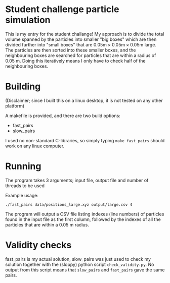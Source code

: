 # Student challenge particle simulation
This is my entry for the student challange!
My approach is to divide the total volume spanned by the particles into smaller "big boxes" which are then divided further into "small boxes" that are $0.05\text{m}\times0.05\text{m}\times0.05\text{m}$ large.
The particles are then sorted into these smaller boxes, and the neighbouring boxes are searched for particles that are within a radius of $0.05$ m. Doing this iteratively means I only have to check half of the neighbouring boxes.

# Building
(Disclaimer; since I built this on a linux desktop, it is not tested on any other platform)

A makefile is provided, and there are two build options:
- fast_pairs
- slow_pairs

I used no non-standard C-libraries, so simply typing
`make fast_pairs`
should work on any linux computer.

# Running
The program takes 3 arguments; input file, output file and number of threads to be used

Example usage:

`./fast_pairs data/positions_large.xyz output/large.csv 4`

The program will output a CSV file listing indexes (line numbers) of particles found in the input file as the first column, followed by the indexes of all the particles that are within a $0.05$ m radius.

# Validity checks
fast_pairs is my actual solution, slow_pairs was just used to check my solution together with the (sloppy) python script `check_validity.py`. No output from this script means that `slow_pairs` and `fast_pairs` gave the same pairs.
